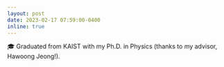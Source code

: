 ```yaml
---
layout: post
date: 2023-02-17 07:59:00-0400
inline: true
---
```


:mortar_board: Graduated from KAIST with my Ph.D. in Physics (thanks to my advisor, Hawoong Jeong!).
